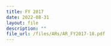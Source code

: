 ```yaml
---
title: FY 2017
date: 2022-08-31
layout: file
description: ""
file_url: /files/ARs/AR_FY2017-18.pdf
---
```

